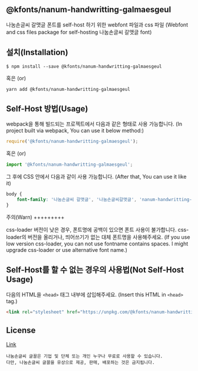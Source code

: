 
@kfonts/nanum-handwritting-galmaesgeul
---------------------

나눔손글씨 갈맷글 폰트를 self-host 하기 위한 webfont 파일과 css 파일
(Webfont and css files package for self-hosting 나눔손글씨 갈맷글 font)

설치(Installation)
-----------------

```
$ npm install --save @kfonts/nanum-handwritting-galmaesgeul
```

혹은 (or)

```
yarn add @kfonts/nanum-handwritting-galmaesgeul
```

Self-Host 방법(Usage)
--------------------

webpack을 통해 빌드되는 프로젝트에서 다음과 같은 형태로 사용 가능합니다.
(In project built via webpack, You can use it below method:)

```js
require('@kfonts/nanum-handwritting-galmaesgeul');
```

혹은 (or)

```js
import '@kfonts/nanum-handwritting-galmaesgeul';
```

그 후에 CSS 안에서 다음과 같이 사용 가능합니다.
(After that, You can use it like it)

```css
body {
    font-family: '나눔손글씨 갈맷글', '나눔손글씨갈맷글', 'nanum-handwritting-galmaesgeul';
}
```

주의(Warn)
+++++++++

css-loader 버전이 낮은 경우, 폰트명에 공백이 있으면 폰트 사용이 불가합니다.
css-loader의 버전을 올리거나, 띄어쓰기가 없는 대체 폰트명을 사용해주세요.
(If you use low version css-loader, you can not use fontname contains spaces.
I might upgrade css-loader or use alternative font name.)

Self-Host를 할 수 없는 경우의 사용법(Not Self-Host Usage)
-----------------------------------------------------

다음의 HTML을 `<head>` 태그 내부에 삽입해주세요.
(Insert this HTML in `<head>` tag.)

```html
<link rel="stylesheet" href="https://unpkg.com/@kfonts/nanum-handwritting-galmaesgeul/index.css" />
```


License
-------


[Link](https://clova.ai/handwriting/list.html)


```
나눔손글씨 글꼴은 기업 및 단체 또는 개인 누구나 무료로 사용할 수 있습니다.
다만, 나눔손글씨 글꼴을 유상으로 제공, 판매, 배포하는 것은 금지됩니다.

```


